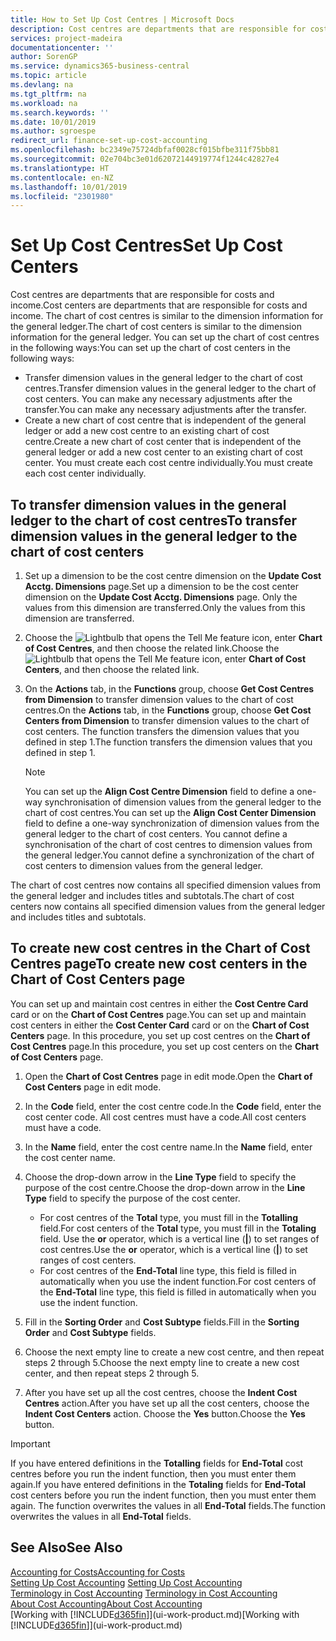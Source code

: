 ```yaml
---
title: How to Set Up Cost Centres | Microsoft Docs
description: Cost centres are departments that are responsible for costs and income. The chart of cost centres is similar to the dimension information for the general ledger.
services: project-madeira
documentationcenter: ''
author: SorenGP
ms.service: dynamics365-business-central
ms.topic: article
ms.devlang: na
ms.tgt_pltfrm: na
ms.workload: na
ms.search.keywords: ''
ms.date: 10/01/2019
ms.author: sgroespe
redirect_url: finance-set-up-cost-accounting
ms.openlocfilehash: bc2349e75724dbfaf0028cf015bfbe311f75bb81
ms.sourcegitcommit: 02e704bc3e01d62072144919774f1244c42827e4
ms.translationtype: HT
ms.contentlocale: en-NZ
ms.lasthandoff: 10/01/2019
ms.locfileid: "2301980"
---
```

# <a name="set-up-cost-centers"></a><span data-ttu-id="68338-104">Set Up Cost Centres</span><span class="sxs-lookup"><span data-stu-id="68338-104">Set Up Cost Centers</span></span>
<span data-ttu-id="68338-105">Cost centres are departments that are responsible for costs and income.</span><span class="sxs-lookup"><span data-stu-id="68338-105">Cost centers are departments that are responsible for costs and income.</span></span> <span data-ttu-id="68338-106">The chart of cost centres is similar to the dimension information for the general ledger.</span><span class="sxs-lookup"><span data-stu-id="68338-106">The chart of cost centers is similar to the dimension information for the general ledger.</span></span> <span data-ttu-id="68338-107">You can set up the chart of cost centres in the following ways:</span><span class="sxs-lookup"><span data-stu-id="68338-107">You can set up the chart of cost centers in the following ways:</span></span>  

-   <span data-ttu-id="68338-108">Transfer dimension values in the general ledger to the chart of cost centres.</span><span class="sxs-lookup"><span data-stu-id="68338-108">Transfer dimension values in the general ledger to the chart of cost centers.</span></span> <span data-ttu-id="68338-109">You can make any necessary adjustments after the transfer.</span><span class="sxs-lookup"><span data-stu-id="68338-109">You can make any necessary adjustments after the transfer.</span></span>  
-   <span data-ttu-id="68338-110">Create a new chart of cost centre that is independent of the general ledger or add a new cost centre to an existing chart of cost centre.</span><span class="sxs-lookup"><span data-stu-id="68338-110">Create a new chart of cost center that is independent of the general ledger or add a new cost center to an existing chart of cost center.</span></span> <span data-ttu-id="68338-111">You must create each cost centre individually.</span><span class="sxs-lookup"><span data-stu-id="68338-111">You must create each cost center individually.</span></span>  

## <a name="to-transfer-dimension-values-in-the-general-ledger-to-the-chart-of-cost-centers"></a><span data-ttu-id="68338-112">To transfer dimension values in the general ledger to the chart of cost centres</span><span class="sxs-lookup"><span data-stu-id="68338-112">To transfer dimension values in the general ledger to the chart of cost centers</span></span>  
1.  <span data-ttu-id="68338-113">Set up a dimension to be the cost centre dimension on the **Update Cost Acctg. Dimensions** page.</span><span class="sxs-lookup"><span data-stu-id="68338-113">Set up a dimension to be the cost center dimension on the **Update Cost Acctg. Dimensions** page.</span></span> <span data-ttu-id="68338-114">Only the values from this dimension are transferred.</span><span class="sxs-lookup"><span data-stu-id="68338-114">Only the values from this dimension are transferred.</span></span>  
2.  <span data-ttu-id="68338-115">Choose the ![Lightbulb that opens the Tell Me feature](media/ui-search/search_small.png "Tell me what you want to do") icon, enter **Chart of Cost Centres**, and then choose the related link.</span><span class="sxs-lookup"><span data-stu-id="68338-115">Choose the ![Lightbulb that opens the Tell Me feature](media/ui-search/search_small.png "Tell me what you want to do") icon, enter **Chart of Cost Centers**, and then choose the related link.</span></span>  
3.  <span data-ttu-id="68338-116">On the **Actions** tab, in the **Functions** group, choose **Get Cost Centres from Dimension** to transfer dimension values to the chart of cost centres.</span><span class="sxs-lookup"><span data-stu-id="68338-116">On the **Actions** tab, in the **Functions** group, choose **Get Cost Centers from Dimension** to transfer dimension values to the chart of cost centers.</span></span> <span data-ttu-id="68338-117">The function transfers the dimension values that you defined in step 1.</span><span class="sxs-lookup"><span data-stu-id="68338-117">The function transfers the dimension values that you defined in step 1.</span></span>  

    > [!NOTE]  
    >  <span data-ttu-id="68338-118">You can set up the **Align Cost Centre Dimension**  field to define a one-way synchronisation of dimension values from the general ledger to the chart of cost centres.</span><span class="sxs-lookup"><span data-stu-id="68338-118">You can set up the **Align Cost Center Dimension**  field to define a one-way synchronization of dimension values from the general ledger to the chart of cost centers.</span></span> <span data-ttu-id="68338-119">You cannot define a synchronisation of the chart of cost centres to dimension values from the general ledger.</span><span class="sxs-lookup"><span data-stu-id="68338-119">You cannot define a synchronization of the chart of cost centers to dimension values from the general ledger.</span></span>  

<span data-ttu-id="68338-120">The chart of cost centres now contains all specified dimension values from the general ledger and includes titles and subtotals.</span><span class="sxs-lookup"><span data-stu-id="68338-120">The chart of cost centers now contains all specified dimension values from the general ledger and includes titles and subtotals.</span></span>  

## <a name="to-create-new-cost-centers-in-the-chart-of-cost-centers-page"></a><span data-ttu-id="68338-121">To create new cost centres in the Chart of Cost Centres page</span><span class="sxs-lookup"><span data-stu-id="68338-121">To create new cost centers in the Chart of Cost Centers page</span></span>  
<span data-ttu-id="68338-122">You can set up and maintain cost centres in either the **Cost Centre Card** card or on the **Chart of Cost Centres** page.</span><span class="sxs-lookup"><span data-stu-id="68338-122">You can set up and maintain cost centers in either the **Cost Center Card** card or on the **Chart of Cost Centers** page.</span></span> <span data-ttu-id="68338-123">In this procedure, you set up cost centres on the **Chart of Cost Centres** page.</span><span class="sxs-lookup"><span data-stu-id="68338-123">In this procedure, you set up cost centers on the **Chart of Cost Centers** page.</span></span>  

1. <span data-ttu-id="68338-124">Open the **Chart of Cost Centres** page in edit mode.</span><span class="sxs-lookup"><span data-stu-id="68338-124">Open the **Chart of Cost Centers** page in edit mode.</span></span>  
2. <span data-ttu-id="68338-125">In the **Code** field, enter the cost centre code.</span><span class="sxs-lookup"><span data-stu-id="68338-125">In the **Code** field, enter the cost center code.</span></span> <span data-ttu-id="68338-126">All cost centres must have a code.</span><span class="sxs-lookup"><span data-stu-id="68338-126">All cost centers must have a code.</span></span>  
3. <span data-ttu-id="68338-127">In the **Name** field, enter the cost centre name.</span><span class="sxs-lookup"><span data-stu-id="68338-127">In the **Name** field, enter the cost center name.</span></span>  
4. <span data-ttu-id="68338-128">Choose the drop-down arrow in the **Line Type** field to specify the purpose of the cost centre.</span><span class="sxs-lookup"><span data-stu-id="68338-128">Choose the drop-down arrow in the **Line Type** field to specify the purpose of the cost center.</span></span>  

    - <span data-ttu-id="68338-129">For cost centres of the **Total** type, you must fill in the **Totalling** field.</span><span class="sxs-lookup"><span data-stu-id="68338-129">For cost centers of the **Total** type, you must fill in the **Totaling** field.</span></span> <span data-ttu-id="68338-130">Use the **or** operator, which is a vertical line (**&#124;**) to set ranges of cost centres.</span><span class="sxs-lookup"><span data-stu-id="68338-130">Use the **or** operator, which is a vertical line (**&#124;**) to set ranges of cost centers.</span></span>  
    - <span data-ttu-id="68338-131">For cost centres of the **End-Total** line type, this field is filled in automatically when you use the indent function.</span><span class="sxs-lookup"><span data-stu-id="68338-131">For cost centers of the **End-Total** line type, this field is filled in automatically when you use the indent function.</span></span>  
5.  <span data-ttu-id="68338-132">Fill in the **Sorting Order** and **Cost Subtype** fields.</span><span class="sxs-lookup"><span data-stu-id="68338-132">Fill in the **Sorting Order** and **Cost Subtype** fields.</span></span>  
6.  <span data-ttu-id="68338-133">Choose the next empty line to create a new cost centre, and then repeat steps 2 through 5.</span><span class="sxs-lookup"><span data-stu-id="68338-133">Choose the next empty line to create a new cost center, and then repeat steps 2 through 5.</span></span>  
7.  <span data-ttu-id="68338-134">After you have set up all the cost centres, choose the **Indent Cost Centres** action.</span><span class="sxs-lookup"><span data-stu-id="68338-134">After you have set up all the cost centers, choose the **Indent Cost Centers** action.</span></span> <span data-ttu-id="68338-135">Choose the **Yes** button.</span><span class="sxs-lookup"><span data-stu-id="68338-135">Choose the **Yes** button.</span></span>  

> [!IMPORTANT]  
>  <span data-ttu-id="68338-136">If you have entered definitions in the **Totalling** fields for **End-Total** cost centres before you run the indent function, then you must enter them again.</span><span class="sxs-lookup"><span data-stu-id="68338-136">If you have entered definitions in the **Totaling** fields for **End-Total** cost centers before you run the indent function, then you must enter them again.</span></span> <span data-ttu-id="68338-137">The function overwrites the values in all **End-Total** fields.</span><span class="sxs-lookup"><span data-stu-id="68338-137">The function overwrites the values in all **End-Total** fields.</span></span>  

## <a name="see-also"></a><span data-ttu-id="68338-138">See Also</span><span class="sxs-lookup"><span data-stu-id="68338-138">See Also</span></span>  
[<span data-ttu-id="68338-139">Accounting for Costs</span><span class="sxs-lookup"><span data-stu-id="68338-139">Accounting for Costs</span></span>](finance-manage-cost-accounting.md)  
<span data-ttu-id="68338-140">[Setting Up Cost Accounting](finance-set-up-cost-accounting.md) </span><span class="sxs-lookup"><span data-stu-id="68338-140">[Setting Up Cost Accounting](finance-set-up-cost-accounting.md) </span></span>  
<span data-ttu-id="68338-141">[Terminology in Cost Accounting](finance-terminology-in-cost-accounting.md) </span><span class="sxs-lookup"><span data-stu-id="68338-141">[Terminology in Cost Accounting](finance-terminology-in-cost-accounting.md) </span></span>  
[<span data-ttu-id="68338-142">About Cost Accounting</span><span class="sxs-lookup"><span data-stu-id="68338-142">About Cost Accounting</span></span>](finance-about-cost-accounting.md)  
<span data-ttu-id="68338-143">[Working with [!INCLUDE[d365fin](includes/d365fin_md.md)]](ui-work-product.md)</span><span class="sxs-lookup"><span data-stu-id="68338-143">[Working with [!INCLUDE[d365fin](includes/d365fin_md.md)]](ui-work-product.md)</span></span>
